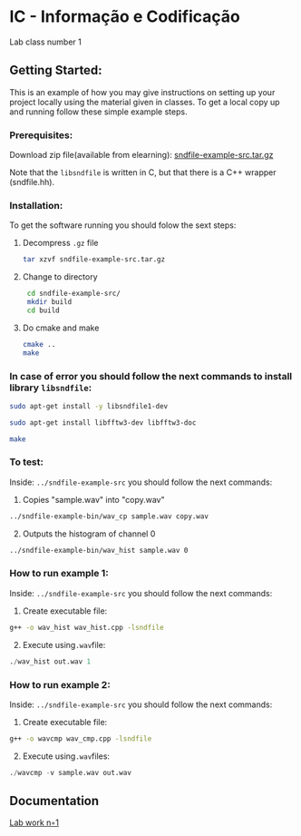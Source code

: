 
# IC - Informação e Codificação

Lab class number 1


## Getting Started:

This is an example of how you may give instructions on setting up your project locally using the material given in classes.
To get a local copy up and running follow these simple example steps.

### Prerequisites:
Download zip file(available from elearning): [sndfile-example-src.tar.gz](https://elearning.ua.pt/mod/resource/view.php?id=1143438)

Note that the `libsndfile` is written in C, but that there is a C++ wrapper (sndfile.hh).
### Installation:

To get the software running you should folow the sext steps:

1. Decompress `.gz` file
   ```sh
   tar xzvf sndfile-example-src.tar.gz
   ```
2. Change to directory
   ```sh
    cd sndfile-example-src/
    mkdir build
    cd build
   ```
3. Do cmake and make 
   ```sh
   cmake ..
   make
   ```

 
### In case of error you should follow the next commands to install library `libsndfile`:

 ```sh
 sudo apt-get install -y libsndfile1-dev
 
 sudo apt-get install libfftw3-dev libfftw3-doc

 make
 ```

### To test:
Inside: `../sndfile-example-src` you should follow the next commands:

1. Copies "sample.wav" into "copy.wav"
```sh
../sndfile-example-bin/wav_cp sample.wav copy.wav 
```
2.  Outputs the histogram of channel 0
```sh
../sndfile-example-bin/wav_hist sample.wav 0
```

### How to run example 1:

Inside: `../sndfile-example-src` you should follow the next commands:

1. Create executable file:
```sh
g++ -o wav_hist wav_hist.cpp -lsndfile 
```
2. Execute using`.wav`file:
```s
./wav_hist out.wav 1 
```

### How to run example 2:

Inside: `../sndfile-example-src` you should follow the next commands:

1. Create executable file:
```sh
g++ -o wavcmp wav_cmp.cpp -lsndfile
```
2. Execute using`.wav`files:
```s
./wavcmp -v sample.wav out.wav
```


## Documentation



[Lab work n◦1](https://elearning.ua.pt/pluginfile.php/4438659/mod_resource/content/2/trab1.pdf)

